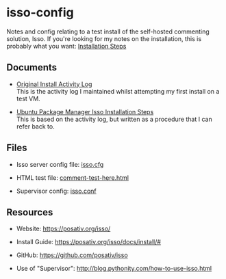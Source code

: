 # isso-config

Notes and config relating to a test install of the self-hosted commenting solution, Isso. If you're looking for my notes on the installation, this is probably what you want: [Installation Steps](isso-debian-aptget.md)

## Documents

* [Original Install Activity Log](original-test-log.md)  
This is the activity log I maintained whilst attempting my first install on a test VM.

* [Ubuntu Package Manager Isso Installation Steps](isso-debian-aptget.md)  
This is based on the activity log, but written as a procedure that I can refer back to.

## Files

* Isso server config file: [isso.cfg](isso.conf)  

* HTML test file: [comment-test-here.html](comment-test-here.html)  

* Supervisor config: [isso.conf](supervisor-isso.conf)  

## Resources

* Website: https://posativ.org/isso/  

* Install Guide: https://posativ.org/isso/docs/install/#  

* GitHub: https://github.com/posativ/isso  

* Use of "Supervisor": http://blog.pythonity.com/how-to-use-isso.html  
